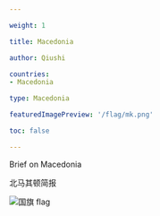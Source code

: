 ```yaml
---

weight: 1

title: Macedonia

author: Qiushi 

countries: 
- Macedonia

type: Macedonia

featuredImagePreview: '/flag/mk.png'

toc: false 

---
```


Brief on Macedonia

北马其顿简报 

<!--more-->

![国旗 flag](/flag/mk.png)